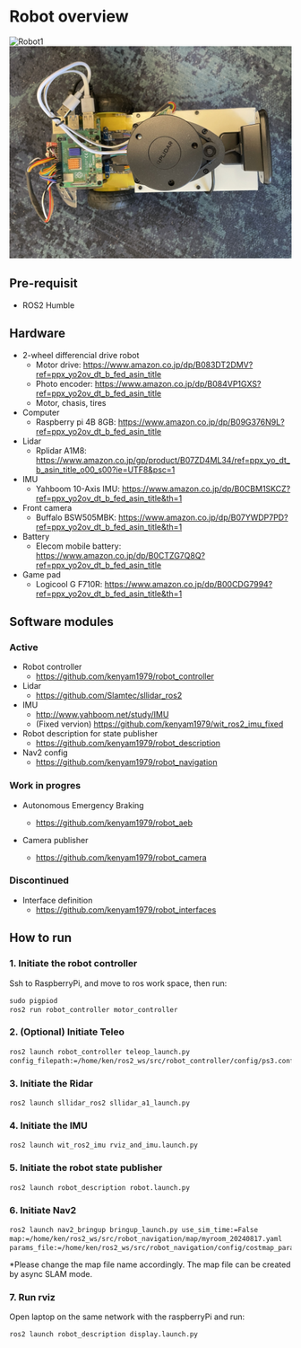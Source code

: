 # Robot overview

![Robot1](./resources/2024-12-22%2015.40.23.jpg)
![Robot2](./resources/2024-12-22%2015.40.12.jpg)

## Pre-requisit
- ROS2 Humble

## Hardware

- 2-wheel differencial drive robot
  - Motor drive: https://www.amazon.co.jp/dp/B083DT2DMV?ref=ppx_yo2ov_dt_b_fed_asin_title
  - Photo encoder: https://www.amazon.co.jp/dp/B084VP1GXS?ref=ppx_yo2ov_dt_b_fed_asin_title
  - Motor, chasis, tires
- Computer
  - Raspberry pi 4B 8GB: https://www.amazon.co.jp/dp/B09G376N9L?ref=ppx_yo2ov_dt_b_fed_asin_title
- Lidar
  - Rplidar A1M8: https://www.amazon.co.jp/gp/product/B07ZD4ML34/ref=ppx_yo_dt_b_asin_title_o00_s00?ie=UTF8&psc=1
- IMU
  - Yahboom 10-Axis IMU: https://www.amazon.co.jp/dp/B0CBM1SKCZ?ref=ppx_yo2ov_dt_b_fed_asin_title&th=1
- Front camera
  - Buffalo BSW505MBK: https://www.amazon.co.jp/dp/B07YWDP7PD?ref=ppx_yo2ov_dt_b_fed_asin_title&th=1
- Battery
  - Elecom mobile battery: https://www.amazon.co.jp/dp/B0CTZG7Q8Q?ref=ppx_yo2ov_dt_b_fed_asin_title
- Game pad  
  - Logicool G F710R: https://www.amazon.co.jp/dp/B00CDG7994?ref=ppx_yo2ov_dt_b_fed_asin_title&th=1

## Software modules

### Active
- Robot controller
  - https://github.com/kenyam1979/robot_controller
- Lidar
  - https://github.com/Slamtec/sllidar_ros2
- IMU
  - http://www.yahboom.net/study/IMU
  - (Fixed vervion) https://github.com/kenyam1979/wit_ros2_imu_fixed
- Robot description for state publisher
  - https://github.com/kenyam1979/robot_description
- Nav2 config
  - https://github.com/kenyam1979/robot_navigation

### Work in progres
- Autonomous Emergency Braking
  - https://github.com/kenyam1979/robot_aeb

- Camera publisher
  - https://github.com/kenyam1979/robot_camera

### Discontinued
- Interface definition
  - https://github.com/kenyam1979/robot_interfaces


## How to run




### 1. Initiate the robot controller
Ssh to RaspberryPi, and move to ros work space, then run:
```
sudo pigpiod
ros2 run robot_controller motor_controller
```

### 2. (Optional) Initiate Teleo
```
ros2 launch robot_controller teleop_launch.py config_filepath:=/home/ken/ros2_ws/src/robot_controller/config/ps3.config.yaml 
```

### 3. Initiate the Ridar 
```
ros2 launch sllidar_ros2 sllidar_a1_launch.py 
```

### 4. Initiate the IMU
```
ros2 launch wit_ros2_imu rviz_and_imu.launch.py
```

### 5. Initiate the robot state publisher
```
ros2 launch robot_description robot.launch.py
```

### 6. Initiate Nav2
```
ros2 launch nav2_bringup bringup_launch.py use_sim_time:=False map:=/home/ken/ros2_ws/src/robot_navigation/map/myroom_20240817.yaml params_file:=/home/ken/ros2_ws/src/robot_navigation/config/costmap_param.yaml 
```
*Please change the map file name accordingly. The map file can be created by async SLAM mode.

### 7. Run rviz
Open laptop on the same network with the raspberryPi and run:
```
ros2 launch robot_description display.launch.py
```